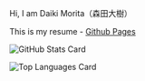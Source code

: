 Hi, I am Daiki Morita（森田大樹）

This is my resume - [Github Pages](https://daikimorita.github.io/resume/)

![GitHub Stats Card](https://github-readme-stats.vercel.app/api?username=DaikiMorita&theme=dark&count_private=true)

![Top Languages Card](https://github-readme-stats.vercel.app/api/top-langs/?username=DaikiMorita&theme=dark)
